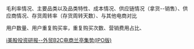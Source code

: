  毛利率情况、主要品类以及品类特性、成本情况、供应链情况（拿货--销售）、供应商情况、存货周转率（存货周转天数）、与其他电商对比

用户数量、用户重复购买率，重复购买次数、营销费用占比、

[i美股投资研报--外贸B2C电商兰亭集势(IPO版)](http://news.imeigu.com/a/1370451765420.html)

          
